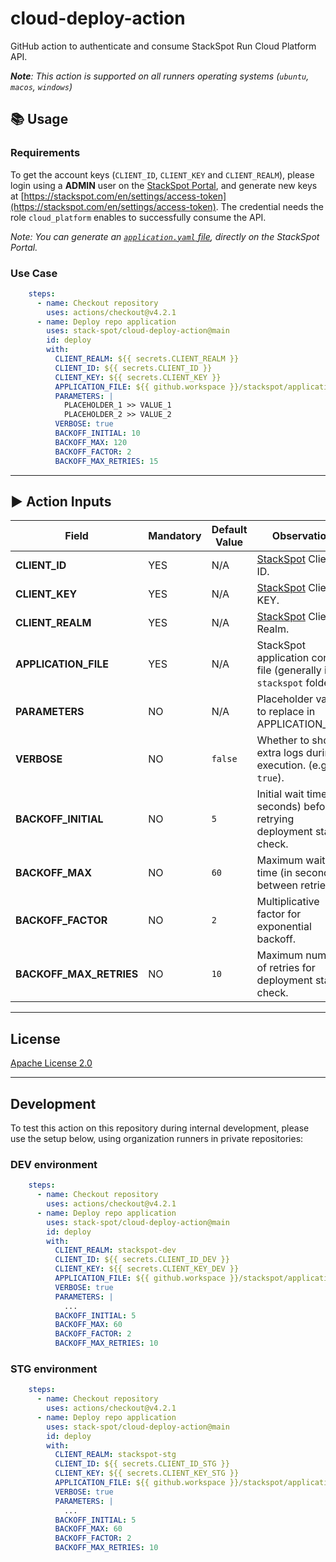 # cloud-deploy-action

GitHub action to authenticate and consume StackSpot Run Cloud Platform API.

_**Note**: This action is supported on all runners operating systems (`ubuntu`, `macos`, `windows`)_

## 📚 Usage

### Requirements

To get the account keys (`CLIENT_ID`, `CLIENT_KEY` and `CLIENT_REALM`), please login using a **ADMIN** user on the [StackSpot Portal](https://stackspot.com), and generate new keys at [https://stackspot.com/en/settings/access-token](https://stackspot.com/en/settings/access-token). The credential needs the role `cloud_platform` enables to successfully consume the API.

_Note: You can generate an [`application.yaml` file](https://github.com/stack-spot/cloud-deploy-action/blob/main/stackspot/application-new.yaml), directly on the StackSpot Portal._

### Use Case

```yaml
    steps:
      - name: Checkout repository
        uses: actions/checkout@v4.2.1
      - name: Deploy repo application
        uses: stack-spot/cloud-deploy-action@main
        id: deploy
        with:
          CLIENT_REALM: ${{ secrets.CLIENT_REALM }}
          CLIENT_ID: ${{ secrets.CLIENT_ID }}
          CLIENT_KEY: ${{ secrets.CLIENT_KEY }}
          APPLICATION_FILE: ${{ github.workspace }}/stackspot/application.yaml
          PARAMETERS: |
            PLACEHOLDER_1 >> VALUE_1
            PLACEHOLDER_2 >> VALUE_2
          VERBOSE: true
          BACKOFF_INITIAL: 10
          BACKOFF_MAX: 120
          BACKOFF_FACTOR: 2
          BACKOFF_MAX_RETRIES: 15
```

* * *

## ▶️ Action Inputs

Field | Mandatory | Default Value | Observation
------------ | ------------  | ------------- | -------------
**CLIENT_ID** | YES | N/A | [StackSpot](https://stackspot.com/en/settings/access-token) Client ID.
**CLIENT_KEY** | YES | N/A |[StackSpot](https://stackspot.com/en/settings/access-token) Client KEY.
**CLIENT_REALM** | YES | N/A |[StackSpot](https://stackspot.com/en/settings/access-token) Client Realm.
**APPLICATION_FILE** | YES | N/A | StackSpot application config file (generally in `stackspot` folder)
**PARAMETERS** | NO | N/A | Placeholder values to replace in APPLICATION_FILE
**VERBOSE** | NO | `false` | Whether to show extra logs during execution. (e.g: `true`).
**BACKOFF_INITIAL** | NO | `5` | Initial wait time (in seconds) before retrying deployment status check.
**BACKOFF_MAX** | NO | `60` | Maximum wait time (in seconds) between retries.
**BACKOFF_FACTOR** | NO | `2` | Multiplicative factor for exponential backoff.
**BACKOFF_MAX_RETRIES** | NO | `10` | Maximum number of retries for deployment status check.

* * *

## License

[Apache License 2.0](https://github.com/stack-spot/cloud-deploy-action/blob/main/LICENSE)

* * *

## Development

To test this action on this repository during internal development, please use the setup below, using organization runners in private repositories:

### DEV environment

```yaml
    steps:
      - name: Checkout repository
        uses: actions/checkout@v4.2.1
      - name: Deploy repo application
        uses: stack-spot/cloud-deploy-action@main
        id: deploy
        with:
          CLIENT_REALM: stackspot-dev
          CLIENT_ID: ${{ secrets.CLIENT_ID_DEV }}
          CLIENT_KEY: ${{ secrets.CLIENT_KEY_DEV }}
          APPLICATION_FILE: ${{ github.workspace }}/stackspot/application.yaml
          VERBOSE: true
          PARAMETERS: |
            ...
          BACKOFF_INITIAL: 5
          BACKOFF_MAX: 60
          BACKOFF_FACTOR: 2
          BACKOFF_MAX_RETRIES: 10
```

### STG environment

```yaml
    steps:
      - name: Checkout repository
        uses: actions/checkout@v4.2.1
      - name: Deploy repo application
        uses: stack-spot/cloud-deploy-action@main
        id: deploy
        with:
          CLIENT_REALM: stackspot-stg
          CLIENT_ID: ${{ secrets.CLIENT_ID_STG }}
          CLIENT_KEY: ${{ secrets.CLIENT_KEY_STG }}
          APPLICATION_FILE: ${{ github.workspace }}/stackspot/application.yaml
          VERBOSE: true
          PARAMETERS: |
            ...
          BACKOFF_INITIAL: 5
          BACKOFF_MAX: 60
          BACKOFF_FACTOR: 2
          BACKOFF_MAX_RETRIES: 10
```